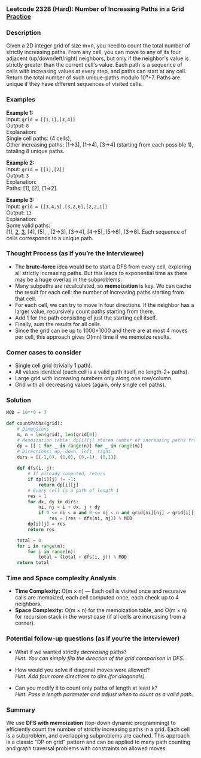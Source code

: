 ### Leetcode 2328 (Hard): Number of Increasing Paths in a Grid [Practice](https://leetcode.com/problems/number-of-increasing-paths-in-a-grid)

### Description  
Given a 2D integer grid of size m×n, you need to count the total number of strictly increasing paths. From any cell, you can move to any of its four adjacent (up/down/left/right) neighbors, but only if the neighbor's value is strictly greater than the current cell's value. Each path is a sequence of cells with increasing values at every step, and paths can start at any cell. Return the total number of such unique-paths modulo 10⁹+7. Paths are unique if they have different sequences of visited cells.

### Examples  

**Example 1:**  
Input: `grid = [[1,1],[3,4]]`  
Output: `8`  
Explanation:  
Single cell paths: (4 cells),  
Other increasing paths: [1→3], [1→4], [3→4] (starting from each possible 1), totaling 8 unique paths.

**Example 2:**  
Input: `grid = [[1],[2]]`  
Output: `3`  
Explanation:  
Paths: [1], [2], [1→2].

**Example 3:**  
Input: `grid = [[3,4,5],[3,2,6],[2,2,1]]`  
Output: `13`  
Explanation:  
Some valid paths:  
[1], [2](×3), [3](×2), [4], [5], , [2→3], [3→4], [4→5], [5→6], [3→6]. Each sequence of cells corresponds to a unique path.


### Thought Process (as if you’re the interviewee)  
- The **brute-force** idea would be to start a DFS from every cell, exploring all strictly increasing paths. But this leads to exponential time as there may be a huge overlap in the subproblems.
- Many subpaths are recalculated, so **memoization** is key. We can cache the result for each cell: the number of increasing paths starting from that cell.
- For each cell, we can try to move in four directions. If the neighbor has a larger value, recursively count paths starting from there.
- Add 1 for the path consisting of just the starting cell itself.
- Finally, sum the results for all cells.
- Since the grid can be up to 1000×1000 and there are at most 4 moves per cell, this approach gives O(mn) time if we memoize results.

### Corner cases to consider  
- Single cell grid (trivially 1 path).
- All values identical (each cell is a valid path itself, no length-2+ paths).
- Large grid with increasing numbers only along one row/column.
- Grid with all decreasing values (again, only single cell paths).

### Solution

```python
MOD = 10**9 + 7

def countPaths(grid):
    # Dimensions
    m, n = len(grid), len(grid[0])
    # Memoization table: dp[i][j] stores number of increasing paths from (i, j)
    dp = [[-1 for _ in range(n)] for _ in range(m)]
    # Directions: up, down, left, right
    dirs = [(-1,0), (1,0), (0,-1), (0,1)]
    
    def dfs(i, j):
        # If already computed, return
        if dp[i][j] != -1:
            return dp[i][j]
        # Every cell is a path of length 1
        res = 1
        for dx, dy in dirs:
            ni, nj = i + dx, j + dy
            if 0 <= ni < m and 0 <= nj < n and grid[ni][nj] > grid[i][j]:
                res = (res + dfs(ni, nj)) % MOD
        dp[i][j] = res
        return res

    total = 0
    for i in range(m):
        for j in range(n):
            total = (total + dfs(i, j)) % MOD
    return total
```

### Time and Space complexity Analysis  

- **Time Complexity:** O(m × n) — Each cell is visited once and recursive calls are memoized, each cell computed once, each check up to 4 neighbors.
- **Space Complexity:** O(m × n) for the memoization table, and O(m × n) for recursion stack in the worst case (if all cells are increasing from a corner).


### Potential follow-up questions (as if you’re the interviewer)  

- What if we wanted strictly *decreasing* paths?  
  *Hint: You can simply flip the direction of the grid comparison in DFS.*

- How would you solve if diagonal moves were allowed?  
  *Hint: Add four more directions to dirs (for diagonals).*

- Can you modify it to count only paths of length at least k?  
  *Hint: Pass a length parameter and adjust when to count as a valid path.*


### Summary
We use **DFS with memoization** (top-down dynamic programming) to efficiently count the number of strictly increasing paths in a grid. Each cell is a subproblem, and overlapping subproblems are cached. This approach is a classic "DP on grid" pattern and can be applied to many path counting and graph traversal problems with constraints on allowed moves.